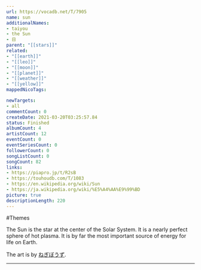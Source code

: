 ```yaml
---
url: https://vocadb.net/T/7905
name: sun
additionalNames: 
- taiyou
- the Sun
- 日
parent: "[[stars]]"
related:
- "[[earth]]"
- "[[leo]]"
- "[[moon]]"
- "[[planet]]"
- "[[weather]]"
- "[[yellow]]"
mappedNicoTags:

newTargets:
- all
commentCount: 0
createDate: 2021-03-20T03:25:57.84
status: Finished
albumCount: 4
artistCount: 12
eventCount: 0
eventSeriesCount: 0
followerCount: 0
songListCount: 0
songCount: 82
links: 
- https://piapro.jp/t/R2sB
- https://touhoudb.com/T/1083
- https://en.wikipedia.org/wiki/Sun
- https://ja.wikipedia.org/wiki/%E5%A4%AA%E9%99%BD
picture: true
descriptionLength: 220
---
```


#Themes

The Sun is the star at the center of the Solar System. It is a nearly perfect sphere of hot plasma. It is by far the most important source of energy for life on Earth.

The art is by [ねぎぼうず](https://piapro.jp/negibouzu).

---

